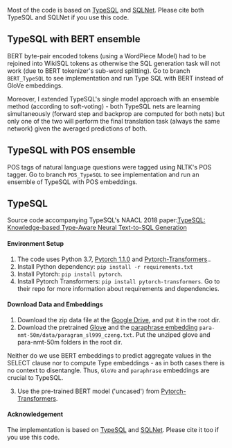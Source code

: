 Most of the code is based on [TypeSQL](https://github.com/taoyds/typesql) and [SQLNet](https://github.com/xiaojunxu/SQLNet). 
Please cite both TypeSQL and SQLNet if you use this code.

## TypeSQL with BERT ensemble

BERT byte-pair encoded tokens (using a WordPiece Model) had to be rejoined into WikiSQL tokens as otherwise the SQL generation task will not work (due to BERT tokenizer's sub-word splitting). Go to branch `BERT_TypeSQL` to see implementation and run Type SQL with BERT instead of GloVe embeddings.

Moreover, I extended TypeSQL's single model approach with an ensemble method (according to soft-voting) - both TypeSQL nets are learning simultaneously (forward step and backprop are computed for both nets) but only one of the two will perform the final translation task (always the same network) given the averaged predictions of both.

## TypeSQL with POS ensemble

POS tags of natural language questions were tagged using NLTK's POS tagger. 
Go to branch `POS_TypeSQL` to see implementation and run an ensemble of TypeSQL with POS embeddings. 

## TypeSQL

Source code accompanying TypeSQL's NAACL 2018 paper:[TypeSQL: Knowledge-based Type-Aware Neural Text-to-SQL Generation
](https://arxiv.org/abs/1804.09769)

#### Environment Setup

1. The code uses Python 3.7, [Pytorch 1.1.0](https://pytorch.org/previous-versions/) and [Pytorch-Transformers](https://github.com/huggingface/pytorch-transformers)..
2. Install Python dependency: `pip install -r requirements.txt`
3. Install Pytorch: `pip install pytorch`.
4. Install Pytorch Transformers: `pip install pytorch-transformers`. Go to their repo for more information about requirements and dependencies.

#### Download Data and Embeddings

1. Download the zip data file at the [Google Drive](https://drive.google.com/file/d/1CGIRCjwf2bgmWl3UyjY1yJpP4nU---Q0/view?usp=sharing), and put it in the root dir.
2. Download the pretrained [Glove](https://nlp.stanford.edu/data/wordvecs/glove.42B.300d.zip) and the [paraphrase embedding](https://drive.google.com/file/d/1iWTowxEG1-KZyq-fHP6cb6dNqMh4eHiN/view?usp=sharing) `para-nmt-50m/data/paragram_sl999_czeng.txt`. Put the unziped glove and para-nmt-50m folders in the root dir. 

Neither do we use BERT embeddings to predict aggregate values in the SELECT clause nor to compute Type embeddings - as in both cases there is no context to disentangle. Thus, `GloVe` and `paraphrase` embeddings are crucial to TypeSQL.
 
3. Use the pre-trained BERT model ('uncased') from [Pytorch-Transformers](https://github.com/huggingface/pytorch-transformers).

#### Acknowledgement

The implementation is based on [TypeSQL](https://github.com/taoyds/typesql) and [SQLNet](https://github.com/xiaojunxu/SQLNet). Please cite it too if you use this code.

